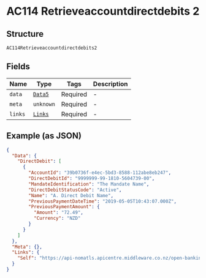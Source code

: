 
# AC114 Retrieveaccountdirectdebits 2

## Structure

`AC114Retrieveaccountdirectdebits2`

## Fields

| Name | Type | Tags | Description |
|  --- | --- | --- | --- |
| `data` | [`Data5`](../../doc/models/data-5.md) | Required | - |
| `meta` | `unknown` | Required | - |
| `links` | [`Links`](../../doc/models/links.md) | Required | - |

## Example (as JSON)

```json
{
  "Data": {
    "DirectDebit": [
      {
        "AccountId": "39b0736f-e4ec-5bd3-8588-112abe8eb247",
        "DirectDebitId": "9999999-99-1810-5604739-00",
        "MandateIdentification": "The Mandate Name",
        "DirectDebitStatusCode": "Active",
        "Name": "A. Direct Debit Name",
        "PreviousPaymentDateTime": "2019-05-05T10:43:07.000Z",
        "PreviousPaymentAmount": {
          "Amount": "72.49",
          "Currency": "NZD"
        }
      }
    ]
  },
  "Meta": {},
  "Links": {
    "Self": "https://api-nomatls.apicentre.middleware.co.nz/open-banking-nz/v2.1/accounts/39b0736f-e4ec-5bd3-8588-112abe8eb247/direct-debits"
  }
}
```


